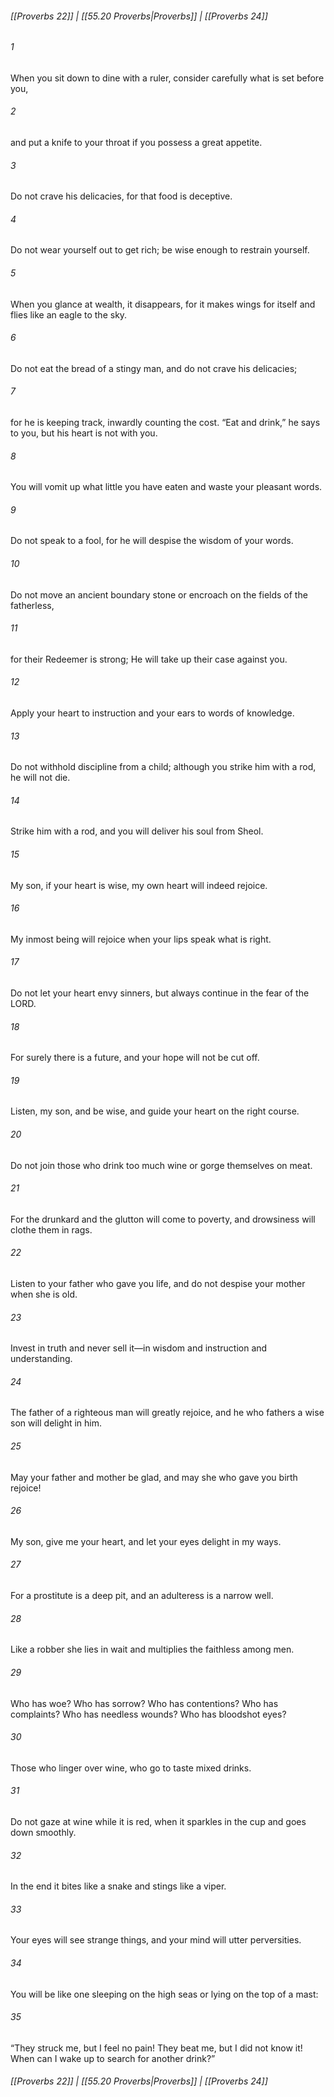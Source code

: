 
###### [[Proverbs 22]] | [[55.20 Proverbs|Proverbs]] | [[Proverbs 24]]

###### 1
When you sit down to dine with a ruler, consider carefully what is set before you,
###### 2
and put a knife to your throat if you possess a great appetite.
###### 3
Do not crave his delicacies, for that food is deceptive.
###### 4
Do not wear yourself out to get rich; be wise enough to restrain yourself.
###### 5
When you glance at wealth, it disappears, for it makes wings for itself and flies like an eagle to the sky.
###### 6
Do not eat the bread of a stingy man, and do not crave his delicacies;
###### 7
for he is keeping track, inwardly counting the cost. “Eat and drink,” he says to you, but his heart is not with you.
###### 8
You will vomit up what little you have eaten and waste your pleasant words.
###### 9
Do not speak to a fool, for he will despise the wisdom of your words.
###### 10
Do not move an ancient boundary stone or encroach on the fields of the fatherless,
###### 11
for their Redeemer is strong; He will take up their case against you.
###### 12
Apply your heart to instruction and your ears to words of knowledge.
###### 13
Do not withhold discipline from a child; although you strike him with a rod, he will not die.
###### 14
Strike him with a rod, and you will deliver his soul from Sheol.
###### 15
My son, if your heart is wise, my own heart will indeed rejoice.
###### 16
My inmost being will rejoice when your lips speak what is right.
###### 17
Do not let your heart envy sinners, but always continue in the fear of the LORD.
###### 18
For surely there is a future, and your hope will not be cut off.
###### 19
Listen, my son, and be wise, and guide your heart on the right course.
###### 20
Do not join those who drink too much wine or gorge themselves on meat.
###### 21
For the drunkard and the glutton will come to poverty, and drowsiness will clothe them in rags.
###### 22
Listen to your father who gave you life, and do not despise your mother when she is old.
###### 23
Invest in truth and never sell it—in wisdom and instruction and understanding.
###### 24
The father of a righteous man will greatly rejoice, and he who fathers a wise son will delight in him.
###### 25
May your father and mother be glad, and may she who gave you birth rejoice!
###### 26
My son, give me your heart, and let your eyes delight in my ways.
###### 27
For a prostitute is a deep pit, and an adulteress is a narrow well.
###### 28
Like a robber she lies in wait and multiplies the faithless among men.
###### 29
Who has woe? Who has sorrow? Who has contentions? Who has complaints? Who has needless wounds? Who has bloodshot eyes?
###### 30
Those who linger over wine, who go to taste mixed drinks.
###### 31
Do not gaze at wine while it is red, when it sparkles in the cup and goes down smoothly.
###### 32
In the end it bites like a snake and stings like a viper.
###### 33
Your eyes will see strange things, and your mind will utter perversities.
###### 34
You will be like one sleeping on the high seas or lying on the top of a mast:
###### 35
“They struck me, but I feel no pain! They beat me, but I did not know it! When can I wake up to search for another drink?”

###### [[Proverbs 22]] | [[55.20 Proverbs|Proverbs]] | [[Proverbs 24]]
